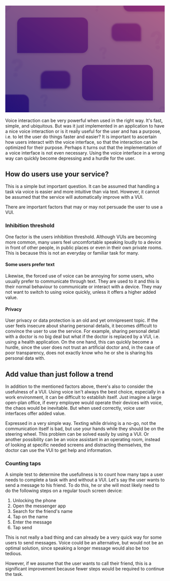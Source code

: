 ![Is conversation the right fit?](/assets/principles/isConversationTheRightFit.png)

Voice interaction can be very powerful when used in the right way. It's fast, simple, and ubiquitous. But was it just implemented in an application to have a nice voice interaction or is it really useful for the user and has a purpose, i.e. to let the user do things faster and easier? It is important to ascertain how users interact with the voice interface, so that the interaction can be optimized for their purpose. Perhaps it turns out that the implementation of a voice interface is not even necessary. Using the voice interface in a wrong way can quickly become depressing and a hurdle for the user.

## How do users use your service?

This is a simple but important question. It can be assumed that handling a task via voice is easier and more intuitive than via text. However, it cannot be assumed that the service will automatically improve with a VUI.

There are important factors that may or may not persuade the user to use a VUI.

### Inhibition threshold

One factor is the users inhibition threshold. Although VUIs are becoming more common, many users feel uncomfortable speaking loudly to a device in front of other people, in public places or even in their own private rooms. This is because this is not an everyday or familiar task for many. 

#### Some users prefer text

Likewise, the forced use of voice can be annoying for some users, who usually prefer to communicate through text. They are used to it and this is their normal behaviour to communicate or interact with a device. They may not want to switch to using voice quickly, unless it offers a higher added value.

#### Privacy

User privacy or data protection is an old and yet omnipresent topic. If the user feels insecure about sharing personal details, it becomes difficult to convince the user to use the service. For example, sharing personal detail with a doctor is no big deal but what if the doctor is replaced by a VUI, i.e. using a health application. On the one hand, this can quickly become a hurdle, since the user does not trust an artificial doctor and, in the case of poor transparency, does not exactly know who he or she is sharing his personal data with.

## Add value than just follow a trend

In addition to the mentioned factors above, there's also to consider the usefulness of a VUI. Using voice isn't always the best choice, especially in a work environment, it can be difficult to establish itself. Just imagine a large open-plan office, if every employee would operate their devices with voice, the chaos would be inevitable. But when used correctly, voice user interfaces offer added value. 

Expressed in a very simple way. Texting while driving is a no-go, not the communication itself is bad, but use your hands while they should be on the steering wheel. This problem can be solved easily by using a VUI. Or another possibility can be an voice assistant in an operating room, instead of looking at specific needed screens and distracting themselves, the doctor can use the VUI to get help and information.

### Counting taps

A simple test to determine the usefullness is to count how many taps a user needs to complete a task with and without a VUI. Let's say the user wants to send a message to his friend. To do this, he or she will most likely need to do the following steps on a regular touch screen device:

1. Unlocking the phone
2. Open the messenger app
3. Search for the friend's name
4. Tap on the name
5. Enter the message
6. Tap send

This is not really a bad thing and can already be a very quick way for some users to send messages. Voice could be an alternative, but would not be an optimal solution, since speaking a longer message would also be too tedious.

However, if we assume that the user wants to call their friend, this is a significant improvement because fewer steps would be required to continue the task.
